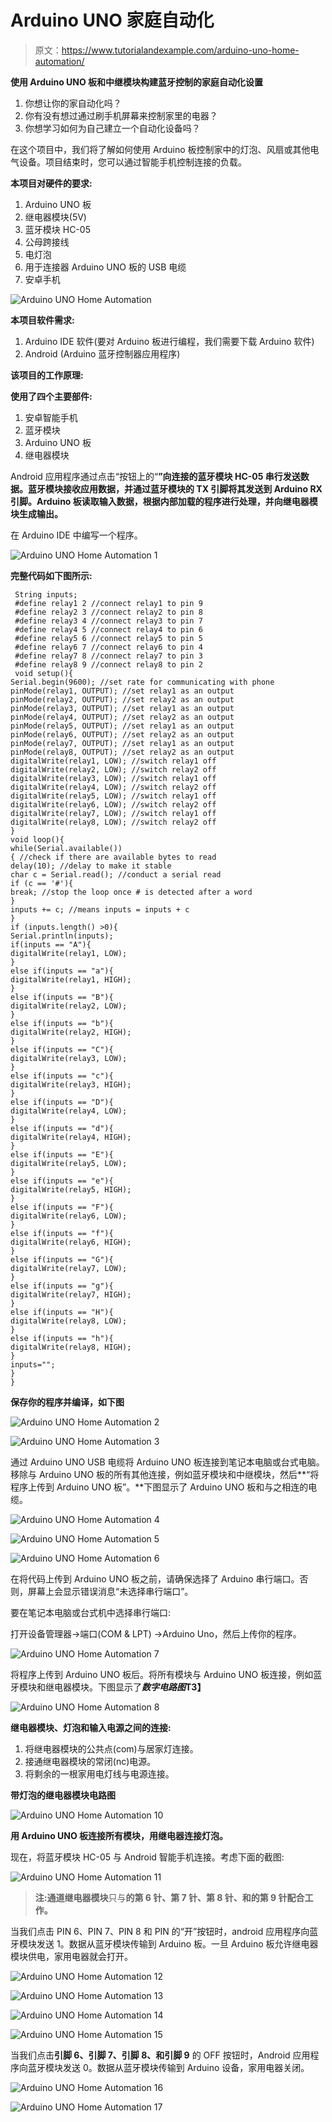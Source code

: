 # Arduino UNO 家庭自动化

> 原文：<https://www.tutorialandexample.com/arduino-uno-home-automation/>

**使用 Arduino UNO 板和中继模块构建蓝牙控制的家庭自动化设置**

1.  你想让你的家自动化吗？
2.  你有没有想过通过刷手机屏幕来控制家里的电器？
3.  你想学习如何为自己建立一个自动化设备吗？

在这个项目中，我们将了解如何使用 Arduino 板控制家中的灯泡、风扇或其他电气设备。项目结束时，您可以通过智能手机控制连接的负载。

**本项目对硬件的要求:**

1.  Arduino UNO 板
2.  继电器模块(5V)
3.  蓝牙模块 HC-05
4.  公母跨接线
5.  电灯泡
6.  用于连接器 Arduino UNO 板的 USB 电缆
7.  安卓手机

![Arduino UNO Home Automation](img/419a8a6af810ad2a6bd88d10dcbbc6ea.png)

**本项目软件需求:**

1.  Arduino IDE 软件(要对 Arduino 板进行编程，我们需要下载 Arduino 软件)
2.  Android (Arduino 蓝牙控制器应用程序)

**该项目的工作原理:**

**使用了四个主要部件:**

1.  安卓智能手机
2.  蓝牙模块
3.  Arduino UNO 板
4.  继电器模块

Android 应用程序通过点击“按钮上的“**”向连接的蓝牙模块 HC-05 串行发送数据。蓝牙模块接收应用数据，并通过蓝牙模块的 TX 引脚将其发送到 Arduino RX 引脚。Arduino 板读取输入数据，根据内部加载的程序进行处理，并向继电器模块生成输出。**

在 Arduino IDE 中编写一个程序。

![Arduino UNO Home Automation 1](img/e220e6411d3b86b86f6bee165739400a.png)

**完整代码如下图所示:**

```
 String inputs;
 #define relay1 2 //connect relay1 to pin 9
 #define relay2 3 //connect relay2 to pin 8
 #define relay3 4 //connect relay3 to pin 7
 #define relay4 5 //connect relay4 to pin 6
 #define relay5 6 //connect relay5 to pin 5 
 #define relay6 7 //connect relay6 to pin 4
 #define relay7 8 //connect relay7 to pin 3
 #define relay8 9 //connect relay8 to pin 2
 void setup(){ 
Serial.begin(9600); //set rate for communicating with phone
pinMode(relay1, OUTPUT); //set relay1 as an output
pinMode(relay2, OUTPUT); //set relay2 as an output
pinMode(relay3, OUTPUT); //set relay1 as an output
pinMode(relay4, OUTPUT); //set relay2 as an output
pinMode(relay5, OUTPUT); //set relay1 as an output
pinMode(relay6, OUTPUT); //set relay2 as an output
pinMode(relay7, OUTPUT); //set relay1 as an output
pinMode(relay8, OUTPUT); //set relay2 as an output
digitalWrite(relay1, LOW); //switch relay1 off
digitalWrite(relay2, LOW); //switch relay2 off
digitalWrite(relay3, LOW); //switch relay1 off
digitalWrite(relay4, LOW); //switch relay2 off
digitalWrite(relay5, LOW); //switch relay1 off
digitalWrite(relay6, LOW); //switch relay2 off
digitalWrite(relay7, LOW); //switch relay1 off
digitalWrite(relay8, LOW); //switch relay2 off
}
void loop(){
while(Serial.available()){ //check if there are available bytes to read
delay(10); //delay to make it stable
char c = Serial.read(); //conduct a serial read
if (c == '#'){
break; //stop the loop once # is detected after a word
}
inputs += c; //means inputs = inputs + c
}
if (inputs.length() >0){
Serial.println(inputs);
if(inputs == "A"){
digitalWrite(relay1, LOW);
}
else if(inputs == "a"){
digitalWrite(relay1, HIGH);
}
else if(inputs == "B"){
digitalWrite(relay2, LOW);
}
else if(inputs == "b"){
digitalWrite(relay2, HIGH);
}
else if(inputs == "C"){
digitalWrite(relay3, LOW);
}
else if(inputs == "c"){
digitalWrite(relay3, HIGH);
}
else if(inputs == "D"){ 
digitalWrite(relay4, LOW);
}
else if(inputs == "d"){
digitalWrite(relay4, HIGH);
}
else if(inputs == "E"){
digitalWrite(relay5, LOW);
}
else if(inputs == "e"){
digitalWrite(relay5, HIGH);
}
else if(inputs == "F"){
digitalWrite(relay6, LOW);
}
else if(inputs == "f"){
digitalWrite(relay6, HIGH);
}
else if(inputs == "G"){
digitalWrite(relay7, LOW);
}
else if(inputs == "g"){
digitalWrite(relay7, HIGH);
}
else if(inputs == "H"){
digitalWrite(relay8, LOW);
}
else if(inputs == "h"){
digitalWrite(relay8, HIGH);
}
inputs="";
}
} 
```

**保存你的程序并编译，如下图**

![Arduino UNO Home Automation 2](img/1ca00c19ab33f0abeffcc05fa8c32c83.png)

![Arduino UNO Home Automation 3](img/c453493c6f3bb106fe12676422348f65.png)

通过 Arduino UNO USB 电缆将 Arduino UNO 板连接到笔记本电脑或台式电脑。移除与 Arduino UNO 板的所有其他连接，例如蓝牙模块和中继模块，然后**“将程序上传到 Arduino UNO 板”。**下图显示了 Arduino UNO 板和与之相连的电缆。

![Arduino UNO Home Automation 4](img/36b46c9d9435508d2ce1d66d8f5f9ace.png)

![Arduino UNO Home Automation 5](img/6487659b9e59225dd64aeb588641b38a.png)

![Arduino UNO Home Automation 6](img/28bf7e1c714326981f1582d401574012.png)

在将代码上传到 Arduino UNO 板之前，请确保选择了 Arduino 串行端口。否则，屏幕上会显示错误消息“未选择串行端口”。

要在笔记本电脑或台式机中选择串行端口:

打开设备管理器->端口(COM & LPT) ->Arduino Uno，然后上传你的程序。

![Arduino UNO Home Automation 7](img/0f6b7bd4dd3b8b24e719dc1bb473997d.png)

将程序上传到 Arduino UNO 板后。将所有模块与 Arduino UNO 板连接，例如蓝牙模块和继电器模块。下图显示了***数字电路图*T3】**

![Arduino UNO Home Automation 8](img/910cb5ce1857786e63a45fbc895d542e.png)

**继电器模块、灯泡和输入电源之间的连接:**

1.  将继电器模块的公共点(com)与居家灯连接。
2.  接通继电器模块的常闭(nc)电源。
3.  将剩余的一根家用电灯线与电源连接。

**带灯泡的继电器模块电路图**

![Arduino UNO Home Automation 10](img/1bf8d3a73b729898d54cf8f6cdfbe4c5.png)

**用 Arduino UNO 板连接所有模块，用继电器连接灯泡。**

现在，将蓝牙模块 HC-05 与 Android 智能手机连接。考虑下面的截图:

![Arduino UNO Home Automation 11](img/ad7e6419cb695f01b8712878abe4a049.png)

> **注:通道继电器模块**只与**的第 6 针、第 7 针、第 8 针、**和**的第 9 针配合工作。**

当我们点击 PIN 6、PIN 7、PIN 8 和 PIN 的“开”按钮时，android 应用程序向蓝牙模块发送 1。数据从蓝牙模块传输到 Arduino 板。一旦 Arduino 板允许继电器模块供电，家用电器就会打开。

![Arduino UNO Home Automation 12](img/54b809c92c429503d35a4f18ef21fed0.png)

![Arduino UNO Home Automation 13](img/93a6e9c6da097bf156b5e670267eabf9.png)

![Arduino UNO Home Automation 14](img/149d2fcedb0be217aa1a8f2ea460e9b4.png)

![Arduino UNO Home Automation 15](img/209cf75d77e469025fc790b0e8635497.png)

当我们点击**引脚 6、引脚 7、引脚 8、**和**引脚 9** 的 OFF 按钮时，Android 应用程序向蓝牙模块发送 0。数据从蓝牙模块传输到 Arduino 设备，家用电器关闭。

![Arduino UNO Home Automation 16](img/c7572cae6ea45a940b89d24a5aca49ac.png)

![Arduino UNO Home Automation 17](img/d365b8713050081746facdc2df0d0d0a.png)
